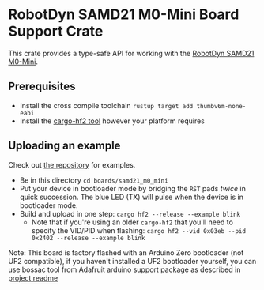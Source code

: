 # RobotDyn SAMD21 M0-Mini Board Support Crate

This crate provides a type-safe API for working with the [RobotDyn SAMD21 M0-Mini](https://robotdyn.com/samd21-m0-mini-soldered.html).

## Prerequisites
* Install the cross compile toolchain `rustup target add thumbv6m-none-eabi`
* Install the [cargo-hf2 tool](https://crates.io/crates/cargo-hf2) however your
  platform requires

## Uploading an example
Check out [the
repository](https://github.com/atsamd-rs/atsamd/tree/master/boards/samd21_m0_mini/examples)
for examples.

* Be in this directory `cd boards/samd21_m0_mini`
* Put your device in bootloader mode by bridging the `RST` pads _twice_ in
  quick succession. The blue LED (TX) will pulse when the device is in bootloader
  mode.
* Build and upload in one step: `cargo hf2 --release --example blink`
  * Note that if you're using an older `cargo-hf2` that you'll need to specify
    the VID/PID when flashing: `cargo hf2 --vid 0x03eb --pid 0x2402 --release
    --example blink`

Note: This board is factory flashed with an Arduino Zero bootloader (not UF2 compatible), if you haven't installed a UF2 bootloader yourself, you can use bossac tool from Adafruit arduino support package as described in [project readme](https://github.com/atsamd-rs/atsamd#getting-code-onto-the-device-adafruit-m0m4-board-such-as-gemma-m0--feather-m0)
